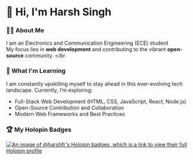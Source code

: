 # 👋 Hi, I'm Harsh Singh  

### 👨‍💻 About Me  
I am an Electronics and Communication Engineering (ECE) student </br>
My focus lies in **web development** and contributing to the vibrant **open-source** community. </br 

### 🌱 What I'm Learning  
I am constantly upskilling myself to stay ahead in this ever-evolving tech landscape. Currently, I’m exploring:  
- Full-Stack Web Development (HTML, CSS, JavaScript, React, Node.js)  
- Open-Source Contribution and Collaboration  
- Modern Web Frameworks and Best Practices  


### 🏆 My Holopin Badges  
[![An image of @harshfr's Holopin badges, which is a link to view their full Holopin profile](https://holopin.me/harshfr)](https://holopin.io/@harshfr)
